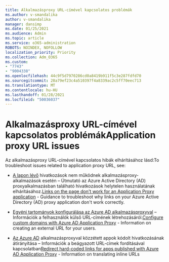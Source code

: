 ```yaml
---
title: Alkalmazásproxy URL-címével kapcsolatos problémák
ms.author: v-smandalika
author: v-smandalika
manager: dansimp
ms.date: 01/25/2021
ms.audience: Admin
ms.topic: article
ms.service: o365-administration
ROBOTS: NOINDEX, NOFOLLOW
localization_priority: Priority
ms.collection: Adm_O365
ms.custom:
- "7743"
- "9004338"
ms.openlocfilehash: 44c9f5d7970286cd0a8419b911f5c3e287fdfd70
ms.sourcegitcommit: 28a79ef23c4a510397f4a8339ac2c5ff70eec713
ms.translationtype: MT
ms.contentlocale: hu-HU
ms.lasthandoff: 01/28/2021
ms.locfileid: "50036037"
---
```

# <a name="application-proxy-url-issues"></a><span data-ttu-id="d1765-102">Alkalmazásproxy URL-címével kapcsolatos problémák</span><span class="sxs-lookup"><span data-stu-id="d1765-102">Application proxy URL issues</span></span>

<span data-ttu-id="d1765-103">Az alkalmazásproxy URL-címével kapcsolatos hibák elhárításához lásd:</span><span class="sxs-lookup"><span data-stu-id="d1765-103">To troubleshoot issues related to application proxy URL, see:</span></span>

- <span data-ttu-id="d1765-104">[A lapon lévő](https://docs.microsoft.com/azure/active-directory/manage-apps/application-proxy-page-links-broken-problem)  hivatkozások nem működnek alkalmazásproxy-alkalmazások esetén – Útmutató az Azure Active Directory (AD) proxyalkalmazásban található hivatkozások helytelen használatának elhárításához.</span><span class="sxs-lookup"><span data-stu-id="d1765-104">[Links on the page don't work for an Application Proxy application](https://docs.microsoft.com/azure/active-directory/manage-apps/application-proxy-page-links-broken-problem)  - Guidance to troubleshoot why links on your Azure Active Directory (AD) proxy application don't work correctly.</span></span>

- <span data-ttu-id="d1765-105">[Egyéni tartományok konfigurálása az Azure AD alkalmazásproxyval](https://docs.microsoft.com/azure/active-directory/manage-apps/application-proxy-configure-custom-domain)  – Információk a felhasználók külső URL-címének létrehozásáról.</span><span class="sxs-lookup"><span data-stu-id="d1765-105">[Configure custom domains with Azure AD Application Proxy](https://docs.microsoft.com/azure/active-directory/manage-apps/application-proxy-configure-custom-domain)  - Information on creating an external URL for your users.</span></span>

- <span data-ttu-id="d1765-106">[Az Azure AD](https://docs.microsoft.com/azure/active-directory/manage-apps/application-proxy-configure-hard-coded-link-translation)  alkalmazásproxyval közzétett appok kódolt hivatkozásának átirányítása – Információk a beágyazott URL-címek fordításával kapcsolatban</span><span class="sxs-lookup"><span data-stu-id="d1765-106">[Redirect hard-coded links for apps published with Azure AD Application Proxy](https://docs.microsoft.com/azure/active-directory/manage-apps/application-proxy-configure-hard-coded-link-translation)  - Information on translating inline URLs</span></span>


